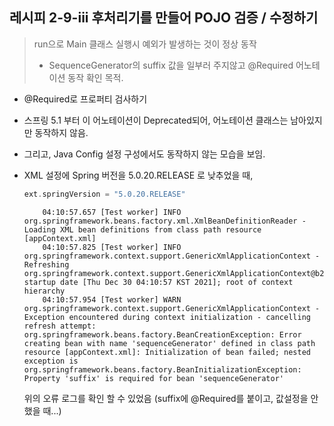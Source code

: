 ## 레시피 2-9-iii 후처리기를 만들어 POJO 검증 / 수정하기

> run으로 Main 클래스 실행시 예외가 발생하는 것이 정상 동작
>
> * SequenceGenerator의 suffix 값을 일부러 주지않고 @Required 어노테이션 동작 확인 목적.

* @Required로 프로퍼티 검사하기

* 스프링 5.1 부터 이 어노테이션이 Deprecated되어, 어노테이션 클래스는 남아있지만 동작하지 않음.

* 그리고, Java Config 설정 구성에서도 동작하지 않는 모습을 보임.

* XML 설정에 Spring 버전을 5.0.20.RELEASE 로 낮추었을 때, 

  ```groovy
  ext.springVersion = "5.0.20.RELEASE"
  ```

  ```
      04:10:57.657 [Test worker] INFO  org.springframework.beans.factory.xml.XmlBeanDefinitionReader - Loading XML bean definitions from class path resource [appContext.xml]   
      04:10:57.825 [Test worker] INFO  org.springframework.context.support.GenericXmlApplicationContext - Refreshing org.springframework.context.support.GenericXmlApplicationContext@b273a59: startup date [Thu Dec 30 04:10:57 KST 2021]; root of context hierarchy
      04:10:57.954 [Test worker] WARN  org.springframework.context.support.GenericXmlApplicationContext - Exception encountered during context initialization - cancelling refresh attempt: org.springframework.beans.factory.BeanCreationException: Error creating bean with name 'sequenceGenerator' defined in class path resource [appContext.xml]: Initialization of bean failed; nested exception is org.springframework.beans.factory.BeanInitializationException: Property 'suffix' is required for bean 'sequenceGenerator'  
  ```

  위의 오류 로그를 확인 할 수 있었음 (suffix에 @Required를 붙이고, 값설정을 안했을 때...)

